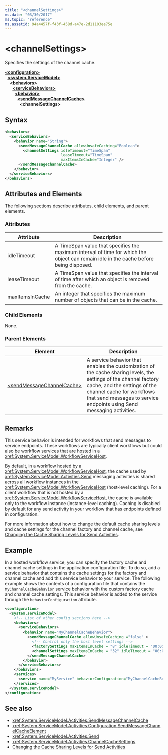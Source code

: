 ```yaml
---
title: "<channelSettings>"
ms.date: "03/30/2017"
ms.topic: "reference"
ms.assetid: 94a4457f-f43f-458d-a47e-2d11103ee75e
---
```

# \<channelSettings>
Specifies the settings of the channel cache.  
  
[**\<configuration>**](../configuration-element.md)\
&nbsp;&nbsp;[**\<system.ServiceModel>**](system-servicemodel-of-workflow.md)\
&nbsp;&nbsp;&nbsp;&nbsp;[**\<behaviors>**](behaviors-of-workflow.md)\
&nbsp;&nbsp;&nbsp;&nbsp;&nbsp;&nbsp;[**\<serviceBehaviors>**](servicebehaviors-of-workflow.md)\
&nbsp;&nbsp;&nbsp;&nbsp;&nbsp;&nbsp;&nbsp;&nbsp;[**\<behavior>**](behavior-of-servicebehaviors-of-workflow.md)\
&nbsp;&nbsp;&nbsp;&nbsp;&nbsp;&nbsp;&nbsp;&nbsp;&nbsp;&nbsp;[**\<sendMessageChannelCache>**](sendmessagechannelcache.md)\
&nbsp;&nbsp;&nbsp;&nbsp;&nbsp;&nbsp;&nbsp;&nbsp;&nbsp;&nbsp;&nbsp;&nbsp;**\<channelSettings>**  
  
## Syntax  
  
```xml  
<behaviors>
  <serviceBehaviors>
    <behavior name="String">
      <sendMessageChannelCache allowUnsafeCaching="Boolean">
        <channelSettings idleTimeout="TimeSpan"
                         leaseTimeout="TimeSpan"
                         maxItemsInCache="Integer" />
      </sendMessageChannelCache>
    </behavior>
  </serviceBehaviors>
</behaviors>  
```  
  
## Attributes and Elements  
 The following sections describe attributes, child elements, and parent elements.  
  
### Attributes  
  
|Attribute|Description|  
|---------------|-----------------|  
|idleTimeout|A TimeSpan value that specifies the maximum interval of time for which the object can remain idle in the cache before being disposed.|  
|leaseTimeout|A TimeSpan value that specifies  the interval of time after which an object is removed from the cache.|  
|maxItemsInCache|An integer that specifies the maximum number of objects that can be in the cache.|  
  
### Child Elements  
 None.  
  
### Parent Elements  
  
|Element|Description|  
|-------------|-----------------|  
|[\<sendMessageChannelCache>](sendmessagechannelcache.md)|A service behavior that enables the customization of the cache sharing levels, the settings of the channel factory cache, and the settings of the channel cache for workflows that send messages to service endpoints using Send messaging activities.|  
  
## Remarks  
 This service behavior is intended for workflows that send messages to service endpoints. These workflows are typically client workflows but could also be workflow services that are hosted in a <xref:System.ServiceModel.WorkflowServiceHost>.  
  
 By default, in a workflow hosted by a <xref:System.ServiceModel.WorkflowServiceHost>, the cache used by <xref:System.ServiceModel.Activities.Send> messaging activities is shared across all workflow instances in the <xref:System.ServiceModel.WorkflowServiceHost> (host-level caching). For a client workflow that is not hosted by a <xref:System.ServiceModel.WorkflowServiceHost>, the cache is available only to the workflow instance (instance-level caching). Caching is disabled by default for any send activity in your workflow that has endpoints defined in configuration.  
  
 For more information about how to change the default cache sharing levels and cache settings for the channel factory and channel cache, see [Changing the Cache Sharing Levels for Send Activities](../../../wcf/feature-details/changing-the-cache-sharing-levels-for-send-activities.md).  
  
## Example  
 In a hosted workflow service, you can specify the factory cache and channel cache settings in the application configuration file. To do so, add a service behavior that contains the cache settings for the factory and channel cache and add this service behavior to your service. The following example shows the contents of a configuration file that contains the `MyChannelCacheBehavior`  service behavior with the custom factory cache and channel cache settings. This service behavior is added to the service through the `behaviorConfiguration` attribute.  
  
```xml  
<configuration>
  <system.serviceModel>  
    <!-- List of other config sections here -->
    <behaviors>  
      <serviceBehaviors>  
        <behavior name="MyChannelCacheBehavior">  
          <sendMessageChannelCache allowUnsafeCaching ="false" >  
            <!-- Control only the host level settings -->
            <factorySettings maxItemsInCache = "8" idleTimeout = "00:05:00" leaseTimeout="10:00:00" />  
            <channelSettings maxItemsInCache = "32" idleTimeout = "00:05:00" leaseTimeout="00:06:00" />  
          </sendMessageChannelCache>  
        </behavior>  
      </serviceBehaviors>  
    </behaviors>  
    <services>  
      <service name="MyService" behaviorConfiguration="MyChannelCacheBehavior" />  
    </services>  
  </system.serviceModel>  
</configuration>  
```  
  
## See also

- <xref:System.ServiceModel.Activities.SendMessageChannelCache>
- <xref:System.ServiceModel.Activities.Configuration.SendMessageChannelCacheElement>
- <xref:System.ServiceModel.Activities.Send>
- <xref:System.ServiceModel.Activities.ChannelCacheSettings>
- [Changing the Cache Sharing Levels for Send Activities](../../../wcf/feature-details/changing-the-cache-sharing-levels-for-send-activities.md)
